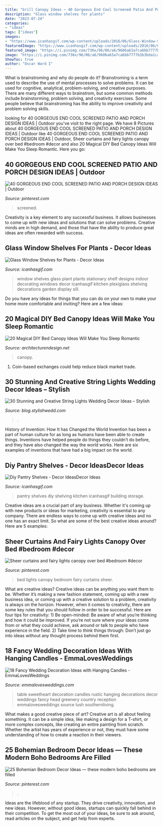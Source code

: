 ```yaml
---
title: "Grill Canopy Ideas ~ 40 Gorgeous End Cool Screened Patio And Porch Design Ideas"
description: "Glass window shelves for plants"
date: "2023-07-24"
categories:
- "ideas"
tags: ["ideas"]
images:
- "https://www.icanhasgif.com/wp-content/uploads/2016/06/Glass-Window-Shelves-for-Plants-768x1024.jpg"
featuredImage: "https://www.icanhasgif.com/wp-content/uploads/2016/06/Glass-Window-Shelves-for-Plants-768x1024.jpg"
featured_image: "https://i.pinimg.com/736x/96/06/a6/9606a63a7ca6bb7777b3b3bda1caf809.jpg"
image: "https://i.pinimg.com/736x/96/06/a6/9606a63a7ca6bb7777b3b3bda1caf809.jpg"
ShowToc: true
author: "Oscar Ward I"
---
```



What is brainstroming and why do people do it?
Brainstroming is a term used to describe the use of mental processes to solve problems. It can be used for cognitive, analytical, problem-solving, and creative purposes. There are many different ways to brainstrom, but some common methods include brainstorming, problem solving, and creativity exercises. Some people believe that brainstroming has the ability to improve creativity and problem solving skills.

	

		
looking for 40 GORGEOUS END COOL SCREENED PATIO AND PORCH DESIGN IDEAS | Outdoor you've visit to the right page. We have 8 Pictures about 40 GORGEOUS END COOL SCREENED PATIO AND PORCH DESIGN IDEAS | Outdoor like 40 GORGEOUS END COOL SCREENED PATIO AND PORCH DESIGN IDEAS | Outdoor, Sheer curtains and fairy lights canopy over bed #bedroom #decor and also 20 Magical DIY Bed Canopy Ideas Will Make You Sleep Romantic. Here you go:
		
    
## 40 GORGEOUS END COOL SCREENED PATIO AND PORCH DESIGN IDEAS | Outdoor

<img loading=lazy src="https://i.pinimg.com/736x/1f/b6/69/1fb6699afbb882046c0ede9200f232d1.jpg" onerror="this.onerror=null;this.src='https://tse3.mm.bing.net/th?id=OIP.LOMXU11KdfIyjLN3IDNS0QHaLH&amp;pid=15.1';" alt="40 GORGEOUS END COOL SCREENED PATIO AND PORCH DESIGN IDEAS | Outdoor">

_Source: pinterest.com_

>screened. 

	

Creativity is a key element to any successful business. It allows businesses to come up with new ideas and solutions that can solve problems. Creative minds are in high demand, and those that have the ability to produce great ideas are often rewarded with success.

    
## Glass Window Shelves For Plants - Decor Ideas

<img loading=lazy src="https://www.icanhasgif.com/wp-content/uploads/2016/06/Glass-Window-Shelves-for-Plants-768x1024.jpg" onerror="this.onerror=null;this.src='https://tse4.mm.bing.net/th?id=OIP.ygb27AyNaJfv_QyTcChxugHaJ4&amp;pid=15.1';" alt="Glass Window Shelves for Plants - Decor Ideas">

_Source: icanhasgif.com_

>window shelves glass plant plants stationary shelf designs indoor decorating windows decor icanhasgif kitchen plexiglass shelving decorations garden display sill. 

	

Do you have any ideas for things that you can do on your own to make your home more comfortable and inviting? Here are a few ideas: 

    
## 20 Magical DIY Bed Canopy Ideas Will Make You Sleep Romantic

<img loading=lazy src="https://cdn.architecturendesign.net/wp-content/uploads/2015/07/AD-DIY-Bed-Canopy-12.jpg" onerror="this.onerror=null;this.src='https://tse1.mm.bing.net/th?id=OIP.VWlLrzixlOWMpjW0QQWpRQHaLJ&amp;pid=15.1';" alt="20 Magical DIY Bed Canopy Ideas Will Make You Sleep Romantic">

_Source: architecturendesign.net_

>canopy. 

	

1. Coin-based exchanges could help reduce black market trade.

    
## 30 Stunning And Creative String Lights Wedding Decor Ideas – Stylish

<img loading=lazy src="https://blog.stylishwedd.com/wp-content/uploads/2017/03/Incredible-outdoor-wedding-reception-ideas-With-hanging-string-lights.jpg" onerror="this.onerror=null;this.src='https://tse2.mm.bing.net/th?id=OIP.LnQfbfioz3o7i1faWDv-twHaLG&amp;pid=15.1';" alt="30 Stunning and Creative String Lights Wedding Decor Ideas – Stylish">

_Source: blog.stylishwedd.com_

>. 

	

History of Invention: How It has Changed the World
Invention has been a part of human culture for as long as humans have been able to create things. Inventions have helped people do things they couldn’t do before, and they have also changed the way the world works. Here are six examples of inventions that have had a big impact on the world.

    
## Diy Pantry Shelves - Decor IdeasDecor Ideas

<img loading=lazy src="https://icanhasgif.com/wp-content/uploads/2016/02/Diy-Pantry-Shelves-713x1024.jpg" onerror="this.onerror=null;this.src='https://tse2.mm.bing.net/th?id=OIP.TdufO8eYhaouq1S4UU1oLQHaKo&amp;pid=15.1';" alt="Diy Pantry Shelves - Decor IdeasDecor Ideas">

_Source: icanhasgif.com_

>pantry shelves diy shelving kitchen icanhasgif building storage. 

	

Creative ideas are a crucial part of any business. Whether it's coming up with new products or ideas for marketing, creativity is essential to any company. There are endless ways to come up with creative ideas and no one has an exact limit. So what are some of the best creative ideas around? Here are 5 examples: 

    
## Sheer Curtains And Fairy Lights Canopy Over Bed #bedroom #decor

<img loading=lazy src="https://i.pinimg.com/736x/2f/55/3e/2f553e6ca019db7c10797c6aa10e72f7.jpg" onerror="this.onerror=null;this.src='https://tse1.mm.bing.net/th?id=OIP.SIJbPRLvofj68ZsE5dn0RgHaJ3&amp;pid=15.1';" alt="Sheer curtains and fairy lights canopy over bed #bedroom #decor">

_Source: pinterest.com_

>bed lights canopy bedroom fairy curtains sheer. 

	

What are creative ideas?
Creative ideas can be anything you want them to be. Whether it’s making a new fashion statement, coming up with a new business idea, or coming up with a creative solution to a problem, creativity is always on the horizon. However, when it comes to creativity, there are some key rules that you should follow in order to be successful. Here are four tips for creativity: 1) Be open-minded: Be aware of what you’re thinking and how it could be improved. If you’re not sure where your ideas come from or what they could achieve, ask around or talk to people who have experience in the field. 2) Take time to think things through: Don’t just go into ideas without any thought process behind them first.

    
## 18 Fancy Wedding Decoration Ideas With Hanging Candles - EmmaLovesWeddings

<img loading=lazy src="https://emmalovesweddings.com/wp-content/uploads/2019/02/lush-wedding-sweetheart-table-decoration-ideas-with-candles.jpg" onerror="this.onerror=null;this.src='https://tse3.mm.bing.net/th?id=OIP.BFn8EL8-8mJe1heStbVfsgHaLH&amp;pid=15.1';" alt="18 Fancy Wedding Decoration Ideas with Hanging Candles - EmmaLovesWeddings">

_Source: emmalovesweddings.com_

>table sweetheart decoration candles rustic hanging decorations decor weddings fancy head greenery country reception emmalovesweddings source lush southernliving. 

	

What makes a good creative piece of art?
Creative art is all about feeling something. It can be a simple idea, like making a design for a T-shirt, or more complex concepts, like creating an entire painting from scratch. Whether the artist has years of experience or not, they must have some understanding of how to create a reaction in their viewers.

    
## 25 Bohemian Bedroom Decor Ideas — These Modern Boho Bedrooms Are Filled

<img loading=lazy src="https://i.pinimg.com/736x/96/06/a6/9606a63a7ca6bb7777b3b3bda1caf809.jpg" onerror="this.onerror=null;this.src='https://tse1.mm.bing.net/th?id=OIP.QgtuPmU5xELXqSF8jTG1AgHaLG&amp;pid=15.1';" alt="25 Bohemian Bedroom Decor Ideas — these modern boho bedrooms are filled">

_Source: pinterest.com_

>. 

	

Ideas are the lifeblood of any startup. They drive creativity, innovation, and new ideas. However, without good ideas, startups can quickly fall behind in their competition. To get the most out of your ideas, be sure to ask around, read articles on the subject, and get help from experts.

